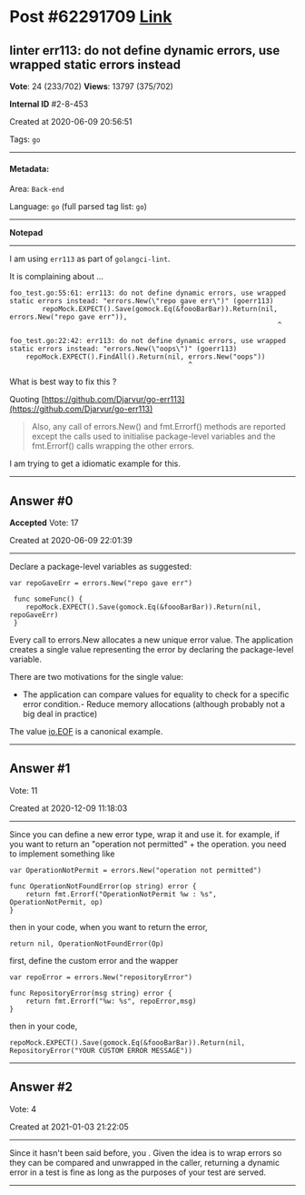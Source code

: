 
# Post \#62291709 [Link](https://stackoverflow.com/questions/62291709/)

## linter err113: do not define dynamic errors, use wrapped static errors instead

**Vote**: 24 (233/702) **Views**: 13797 (375/702) 

**Internal ID** \#2-8-453

Created at 2020-06-09 20:56:51

Tags: `go`

----------

#### Metadata:

Area: `Back-end`

Language: `go` (full parsed tag list: `go`)

----------

**Notepad**


----------

I am using `err113` as part of `golangci-lint`. 

It  is complaining about ...

```
foo_test.go:55:61: err113: do not define dynamic errors, use wrapped static errors instead: "errors.New(\"repo gave err\")" (goerr113)
        repoMock.EXPECT().Save(gomock.Eq(&foooBarBar)).Return(nil, errors.New("repo gave err")),
                                                                  ^

foo_test.go:22:42: err113: do not define dynamic errors, use wrapped static errors instead: "errors.New(\"oops\")" (goerr113)
    repoMock.EXPECT().FindAll().Return(nil, errors.New("oops"))
                                            ^
```


What is best way to fix this ?

Quoting [https://github.com/Djarvur/go-err113](https://github.com/Djarvur/go-err113)

> Also, any call of errors.New() and fmt.Errorf() methods are reported
  except the calls used to initialise package-level variables and the
  fmt.Errorf() calls wrapping the other errors.

I am trying to get a idiomatic example for this.


----------
        
## Answer \#0

**Accepted** Vote: 17

Created at 2020-06-09 22:01:39

------------

Declare a package-level variables as suggested:

```
var repoGaveErr = errors.New("repo gave err")

 func someFunc() {
    repoMock.EXPECT().Save(gomock.Eq(&foooBarBar)).Return(nil, repoGaveErr)
 }
```


Every call to errors.New allocates a new unique error value. The application creates a single value representing the error by declaring the package-level variable.

There are two motivations for the single value:

- The application can compare values for equality to check for a specific error condition.- Reduce memory allocations (although probably not a big deal in practice)

The value [io.EOF](https://godoc.org/io#EOF) is a canonical example.


------------
    
    
## Answer \#1

 Vote: 11

Created at 2020-12-09 11:18:03

------------

Since  you can define a new error type, wrap it and use it.
for example, if you want to return an "operation not permitted" + the operation.
you need to implement something like
```
var OperationNotPermit = errors.New("operation not permitted")

func OperationNotFoundError(op string) error {
    return fmt.Errorf("OperationNotPermit %w : %s", OperationNotPermit, op)
}
```

then in your code, when you want to return the error,
```
return nil, OperationNotFoundError(Op)
```


first, define the custom error and the wapper
```
var repoError = errors.New("repositoryError")

func RepositoryError(msg string) error {
    return fmt.Errorf("%w: %s", repoError,msg)
}
```

then in your code,
```
repoMock.EXPECT().Save(gomock.Eq(&foooBarBar)).Return(nil, RepositoryError("YOUR CUSTOM ERROR MESSAGE"))
```



------------
    
    
## Answer \#2

 Vote: 4

Created at 2021-01-03 21:22:05

------------

Since it hasn't been said before, you . Given the idea is to wrap errors so they can be compared and unwrapped in the caller, returning a dynamic error in a test is fine as long as the purposes of your test are served.


------------
    
    